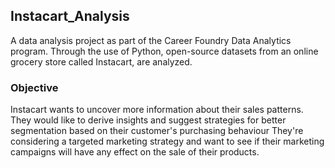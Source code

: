## Instacart_Analysis

A data analysis project as part of the Career Foundry Data Analytics program. Through the use of Python, open-source datasets from an online grocery store called Instacart, are analyzed.

### Objective

Instacart wants to uncover more information about their sales patterns. They would like to derive insights and suggest strategies for better segmentation based on their customer's purchasing behaviour They're considering a targeted marketing strategy and want to see if their marketing campaigns will have any effect on the sale of their products.

